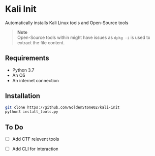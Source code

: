 # Kali Init
Automatically installs Kali Linux tools and Open-Source tools
> **Note**   
> Open-Source tools within might have issues as `dpkg -i`
> is used to extract the file content.

## Requirements
- Python 3.7
- An OS
- An internet connection

## Installation
```bash
git clone https://github.com/GoldenStone02/kali-init
python3 install_tools.py
```

## To Do
- [ ] Add CTF relevent tools
- [ ] Add CLI for interaction

